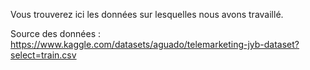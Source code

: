 Vous trouverez ici les données sur lesquelles nous avons travaillé.

Source des données : https://www.kaggle.com/datasets/aguado/telemarketing-jyb-dataset?select=train.csv
